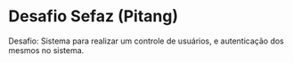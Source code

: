 # Desafio Sefaz (Pitang)

Desafio: Sistema para realizar um controle de usuários, e autenticação dos mesmos no sistema.
